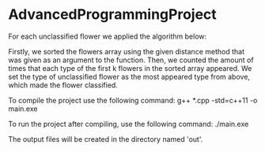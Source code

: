 # AdvancedProgrammingProject

For each unclassified flower we applied the algorithm below:

Firstly, we sorted the flowers array using the given distance method that was given as an argument to the function.
Then, we counted the amount of times that each type of the first k flowers in the sorted array appeared.
We set the type of unclassified flower as the most appeared type from above, which made the flower classified.

To compile the project use the following command:
g++ *.cpp -std=c++11 -o main.exe

To run the project after compiling, use the following command:
./main.exe

The output files will be created in the directory named 'out'.

